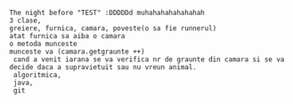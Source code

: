    
    The night before "TEST" :DDDDDd muhahahahahahahah
    3 clase,
    greiere, furnica, camara, poveste(o sa fie runnerul)  
    atat furnica sa aiba o camara
    o metoda munceste
    munceste va (camara.getgraunte ++)
     cand a venit iarana se va verifica nr de graunte din camara si se va decide daca a supravietuit sau nu vreun animal.
     algoritmica,
     java, 
     git
